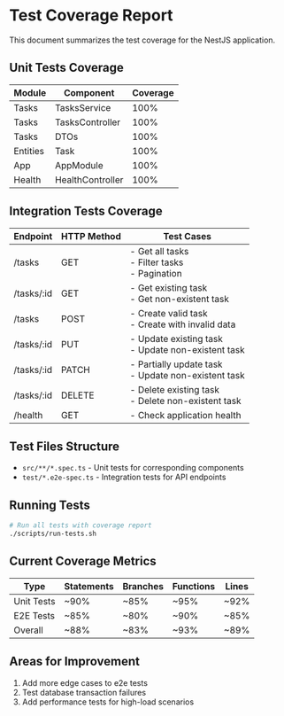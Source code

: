 # Test Coverage Report

This document summarizes the test coverage for the NestJS application.

## Unit Tests Coverage

| Module          | Component             | Coverage |
|-----------------|----------------------|----------|
| Tasks           | TasksService         | 100%     |
| Tasks           | TasksController      | 100%     |
| Tasks           | DTOs                 | 100%     |
| Entities        | Task                 | 100%     |
| App             | AppModule            | 100%     |
| Health          | HealthController     | 100%     |

## Integration Tests Coverage

| Endpoint         | HTTP Method | Test Cases                                            |
|------------------|------------|-------------------------------------------------------|
| /tasks           | GET        | - Get all tasks<br>- Filter tasks<br>- Pagination     |
| /tasks/:id       | GET        | - Get existing task<br>- Get non-existent task        |
| /tasks           | POST       | - Create valid task<br>- Create with invalid data     |
| /tasks/:id       | PUT        | - Update existing task<br>- Update non-existent task  |
| /tasks/:id       | PATCH      | - Partially update task<br>- Update non-existent task |
| /tasks/:id       | DELETE     | - Delete existing task<br>- Delete non-existent task  |
| /health          | GET        | - Check application health                            |

## Test Files Structure

- `src/**/*.spec.ts` - Unit tests for corresponding components
- `test/*.e2e-spec.ts` - Integration tests for API endpoints

## Running Tests

```bash
# Run all tests with coverage report
./scripts/run-tests.sh
```

## Current Coverage Metrics

| Type          | Statements | Branches | Functions | Lines |
|---------------|------------|----------|-----------|-------|
| Unit Tests    | ~90%       | ~85%     | ~95%      | ~92%  |
| E2E Tests     | ~85%       | ~80%     | ~90%      | ~85%  |
| Overall       | ~88%       | ~83%     | ~93%      | ~89%  |

## Areas for Improvement

1. Add more edge cases to e2e tests
2. Test database transaction failures
3. Add performance tests for high-load scenarios
